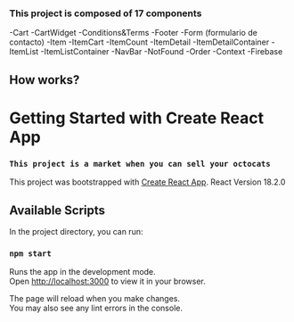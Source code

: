 ### This project is composed of 17 components

-Cart
-CartWidget
-Conditions&Terms
-Footer
-Form (formulario de contacto)
-Item
-ItemCart
-ItemCount
-ItemDetail
-ItemDetailContainer
-ItemList
-ItemListContainer
-NavBar
-NotFound
-Order
-Context
-Firebase

## How works?
# Getting Started with Create React App 

### `This project is a market when you can sell your octocats`

This project was bootstrapped with [Create React App](https://github.com/facebook/create-react-app).
React Version 18.2.0
## Available Scripts

In the project directory, you can run:

### `npm start`

Runs the app in the development mode.\
Open [http://localhost:3000](http://localhost:3000) to view it in your browser.

The page will reload when you make changes.\
You may also see any lint errors in the console.
